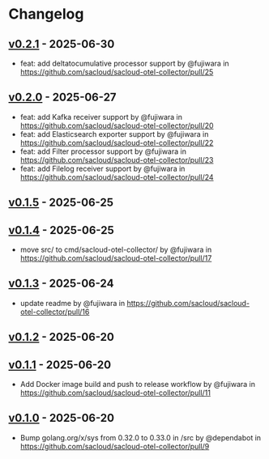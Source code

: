 # Changelog

## [v0.2.1](https://github.com/sacloud/sacloud-otel-collector/compare/v0.2.0...v0.2.1) - 2025-06-30
- feat: add deltatocumulative processor support by @fujiwara in https://github.com/sacloud/sacloud-otel-collector/pull/25

## [v0.2.0](https://github.com/sacloud/sacloud-otel-collector/compare/v0.1.5...v0.2.0) - 2025-06-27
- feat: add Kafka receiver support by @fujiwara in https://github.com/sacloud/sacloud-otel-collector/pull/20
- feat: add Elasticsearch exporter support by @fujiwara in https://github.com/sacloud/sacloud-otel-collector/pull/22
- feat: add Filter processor support by @fujiwara in https://github.com/sacloud/sacloud-otel-collector/pull/23
- feat: add Filelog receiver support by @fujiwara in https://github.com/sacloud/sacloud-otel-collector/pull/24

## [v0.1.5](https://github.com/sacloud/sacloud-otel-collector/compare/v0.1.4...v0.1.5) - 2025-06-25

## [v0.1.4](https://github.com/sacloud/sacloud-otel-collector/compare/v0.1.3...v0.1.4) - 2025-06-25
- move src/ to cmd/sacloud-otel-collector/ by @fujiwara in https://github.com/sacloud/sacloud-otel-collector/pull/17

## [v0.1.3](https://github.com/sacloud/sacloud-otel-collector/compare/v0.1.2...v0.1.3) - 2025-06-24
- update readme by @fujiwara in https://github.com/sacloud/sacloud-otel-collector/pull/16

## [v0.1.2](https://github.com/sacloud/sacloud-otel-collector/compare/v0.1.1...v0.1.2) - 2025-06-20

## [v0.1.1](https://github.com/sacloud/sacloud-otel-collector/compare/v0.1.0...v0.1.1) - 2025-06-20
- Add Docker image build and push to release workflow by @fujiwara in https://github.com/sacloud/sacloud-otel-collector/pull/11

## [v0.1.0](https://github.com/sacloud/sacloud-otel-collector/commits/v0.1.0) - 2025-06-20
- Bump golang.org/x/sys from 0.32.0 to 0.33.0 in /src by @dependabot in https://github.com/sacloud/sacloud-otel-collector/pull/9
